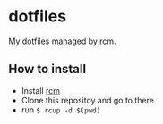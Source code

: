 # dotfiles

My dotfiles managed by rcm.

## How to install

- Install [rcm](https://github.com/thoughtbot/rcm)
- Clone this repositoy and go to there
- run `$ rcup -d $(pwd)`
